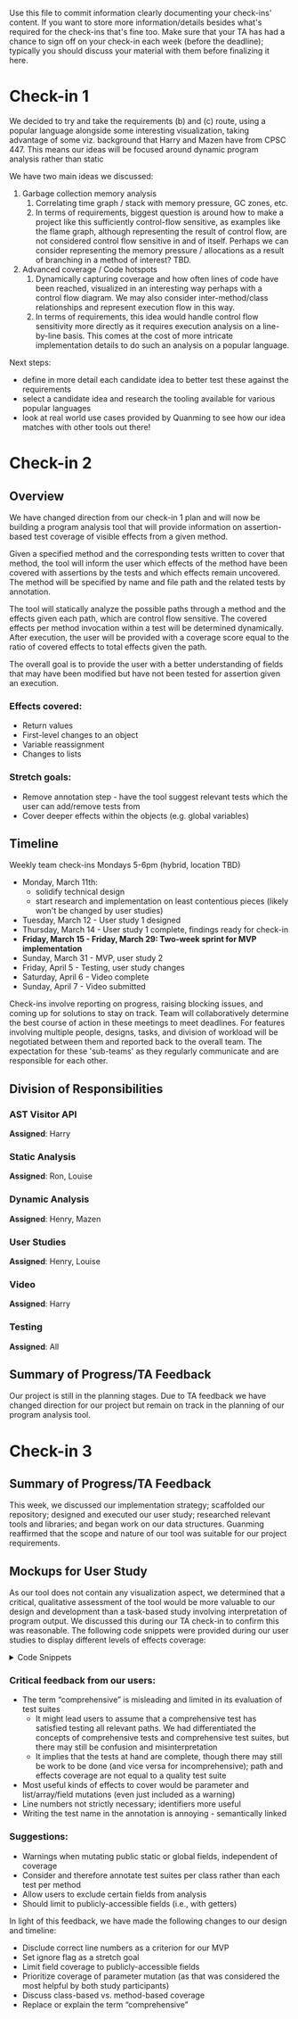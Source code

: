 Use this file to commit information clearly documenting your check-ins' content. If you want to store more information/details besides what's required for the check-ins that's fine too. Make sure that your TA has had a chance to sign off on your check-in each week (before the deadline); typically you should discuss your material with them before finalizing it here.

# Check-in 1

We decided to try and take the requirements (b) and (c) route,
using a popular language alongside some interesting visualization,
taking advantage of some viz. background that Harry and Mazen have
from CPSC 447. This means our ideas will be focused around dynamic
program analysis rather than static

We have two main ideas we discussed:
1. Garbage collection memory analysis
   1. Correlating time graph / stack with memory pressure, GC zones, etc.
   2. In terms of requirements, biggest question is around how to make a
project like this sufficiently control-flow sensitive, as examples like
the flame graph, although representing the result of control flow, are not
considered control flow sensitive in and of itself. Perhaps we can consider
representing the memory pressure / allocations as a result of branching in
a method of interest? TBD.
2. Advanced coverage / Code hotspots
   1. Dynamically capturing coverage and how often lines of code have been
reached, visualized in an interesting way perhaps with a control flow diagram.
We may also consider inter-method/class relationships and represent execution flow
in this way.
   2. In terms of requirements, this idea would handle control flow sensitivity
more directly as it requires execution analysis on a line-by-line basis. This comes
at the cost of more intricate implementation details to do such an analysis on a
popular language.

Next steps:
- define in more detail each candidate idea to better test these against the
requirements
- select a candidate idea and research the tooling available for various popular
languages
- look at real world use cases provided by Quanming to see how our idea matches
with other tools out there!

# Check-in 2

## Overview
We have changed direction from our check-in 1 plan and will now be building a 
program analysis tool that will provide information on assertion-based test
coverage of visible effects from a given method.

Given a specified method and the corresponding tests written to cover that 
method, the tool will inform the user which effects of the method have been 
covered with assertions by the tests and which effects remain uncovered. The method will 
be specified by name and file path and the related tests by annotation.

The tool will statically analyze the possible paths through a method and the effects
given each path, which are control flow sensitive. The covered effects per method invocation
within a test will be determined dynamically. After execution, the user will be 
provided with a coverage score equal to the ratio of covered effects to total effects
given the path.

The overall goal is to provide the user with a better understanding of fields that 
may have been modified but have not been tested for assertion given an execution.

### Effects covered:
- Return values
- First-level changes to an object
- Variable reassignment
- Changes to lists

### Stretch goals:
- Remove annotation step - have the tool suggest relevant tests which the user can add/remove tests from
- Cover deeper effects within the objects (e.g. global variables)

## Timeline

Weekly team check-ins Mondays 5-6pm (hybrid, location TBD)
- Monday, March 11th:
  - solidify technical design
  - start research and implementation on least contentious pieces (likely won't be changed by user studies)
- Tuesday, March 12 - User study 1 designed
- Thursday, March 14 - User study 1 complete, findings ready for check-in
-  **Friday, March 15 - Friday, March 29: Two-week sprint for MVP implementation**
- Sunday, March 31 - MVP, user study 2
- Friday, April 5 - Testing, user study changes
- Saturday, April 6 - Video complete
- Sunday, April 7 - Video submitted

Check-ins involve reporting on progress, raising blocking issues, and coming up for solutions to stay on track. 
Team will collaboratively determine the best course of action in these meetings to meet deadlines. For features 
involving multiple people, designs, tasks, and division of workload will be negotiated between them and reported back 
to the overall team. The expectation for these 'sub-teams' as they regularly communicate and are responsible for each 
other.

## Division of Responsibilities

### AST Visitor API
**Assigned**: Harry

### Static Analysis
**Assigned**: Ron, Louise

### Dynamic Analysis
**Assigned**: Henry, Mazen

### User Studies
**Assigned**: Henry, Louise

### Video
**Assigned**: Harry

### Testing
**Assigned**: All

## Summary of Progress/TA Feedback
Our project is still in the planning stages. Due to TA feedback we have changed direction for our project 
but remain on track in the planning of our program analysis tool.


# Check-in 3

## Summary of Progress/TA Feedback
This week, we discussed our implementation strategy; scaffolded our repository; designed and executed our user study; researched relevant tools and libraries; and began work on our data structures.
Guanming reaffirmed that the scope and nature of our tool was suitable for our project requirements.

## Mockups for User Study

As our tool does not contain any visualization aspect, we determined that a critical, qualitative assessment of the tool would be more valuable to our design and development than a task-based study involving interpretation of program output. We discussed this during our TA check-in to confirm this was reasonable.
The following code snippets were provided during our user studies to display different levels of effects coverage:

<details>
<summary>Code Snippets</summary>

```java

public class MaxTracker {
private int highestEven = Integer.MIN_VALUE;
private int highestOdd = Integer.MIN_VALUE;

    // Constructor
    public MaxTracker() {
    }

    // Adds number to track in this class.
    // Returns whether it is higher than the highest even/odd
    public boolean trackNumber(int number) {
        if (number % 2 == 0) { // Check if the number is even
            boolean higher = number > highestEven;
            highestEven = Math.max(number, highestEven);
            return higher;
        } else {
            boolean higher = number > highestOdd;
            highestOdd = Math.max(number, highestOdd);
            return higher;
        }
    }

    public int getHighestEven() {
        return highestEven;
    }

    public int getHighestOdd() {
        return highestOdd;
    }
}

public class TestMaxTracker {

    @Test
    @ComprehensiveTest(
        testClass = MaxTracker.class,
        testMethod = "trackNumber"
    )
    public void testMaxTracker0() {
        MaxTracker tracker = new MaxTracker();
        tracker.trackNumber(2);
    }

    @Test
    @ComprehensiveTest(
        testClass = MaxTracker.class,
        testMethod = "trackNumber"
    )
    public void testMaxTracker50() {
        MaxTracker tracker = new MaxTracker();
        assertTrue(tracker.trackNumber(2));
    }

    @Test
    @ComprehensiveTest(
        testClass = MaxTracker.class,
        testMethod = "trackNumber"
    )
    public void testMaxTracker100() {
        MaxTracker tracker = new MaxTracker();
        assertTrue(tracker.trackNumber(2));
        assertEquals(2, tracker.getHighestEven());
    }
}
```

</details>



### Critical feedback from our users:
- The term “comprehensive” is misleading and limited in its evaluation of test suites
    - It might lead users to assume that a comprehensive test has satisfied testing all relevant paths. We had differentiated the concepts of comprehensive tests and comprehensive test suites, but there may still be confusion and misinterpretation
    - It implies that the tests at hand are complete, though there may still be work to be done (and vice versa for incomprehensive); path and effects coverage are not equal to a quality test suite
- Most useful kinds of effects to cover would be parameter and list/array/field mutations (even just included as a warning)
- Line numbers not strictly necessary; identifiers more useful
- Writing the test name in the annotation is annoying - semantically linked

### Suggestions:
- Warnings when mutating public static or global fields, independent of coverage
- Consider and therefore annotate test suites per class rather than each test per method
- Allow users to exclude certain fields from analysis
- Should limit to publicly-accessible fields (i.e., with getters)

In light of this feedback, we have made the following changes to our design and timeline:
- Disclude correct line numbers as a criterion for our MVP
- Set ignore flag as a stretch goal
- Limit field coverage to publicly-accessible fields
- Prioritize coverage of parameter mutation (as that was considered the most helpful by both study participants)
- Discuss class-based vs. method-based coverage
- Replace or explain the term “comprehensive”
